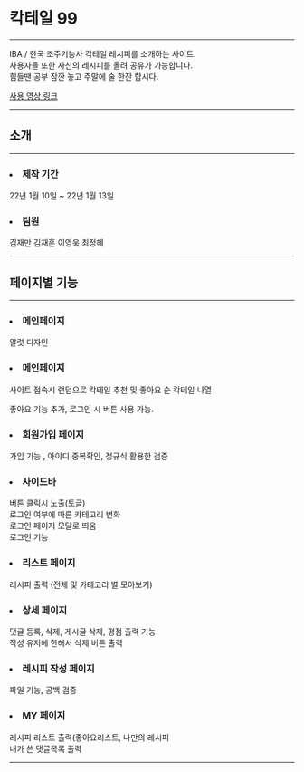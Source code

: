# 칵테일 99
<hr>
IBA / 한국 조주기능사 칵테일 레시피를 소개하는 사이트.<br>
사용자들 또한 자신의 레시피를 올려 공유가 가능합니다.<br>
힘들땐 공부 잠깐 놓고 주말에 술 한잔 합시다.

[사용 영상 링크]()
<hr>
<h2>소개</h2>
<hr>
<h3><li>제작 기간</li></h3>
22년 1월 10일 ~ 22년 1월 13일
<h3><li>팀원</li></h3>
김재만 김재훈 이영욱 최정혜
<hr>
<h2>페이지별 기능</h2>
<hr>

<h3><li>메인페이지</li></h3>

알럿 디자인

<h3><li>메인페이지</li></h3>

사이트 접속시 랜덤으로 칵테일 추천 및 좋아요 순 칵테일 나열

좋아요 기능 추가, 로그인 시 버튼 사용 가능.

<h3><li>회원가입 페이지</li></h3>

가입 기능 , 아이디 중복확인, 정규식 활용한 검증

<h3><li>사이드바</li></h3>

버튼 클릭시 노출(토글)<br>
로그인 여부에 따른 카테고리 변화<br>
로그인 페이지 모달로 띄움<br>
로그인 기능

<h3><li>리스트 페이지</li></h3>

레시피 출력 (전체 및 카테고리 별 모아보기)

<h3><li>상세 페이지</li></h3>

댓글 등록, 삭제, 게시글 삭제, 평점 출력 기능<br>
작성 유저에 한해서 삭제 버튼 출력

<h3><li>레시피 작성 페이지</li></h3>

파일 기능, 공백 검증

<h3><li>MY 페이지</li></h3>

레시피 리스트 출력(좋아요리스트, 나만의 레시피<br>
내가 쓴 댓글목록 출력


<hr>
